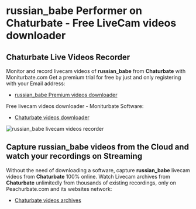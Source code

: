 # russian_babe Performer on Chaturbate - Free LiveCam videos downloader

## Chaturbate Live Videos Recorder

Monitor and record livecam videos of **russian_babe** from **Chaturbate** with Moniturbate.com
Get a premium trial for free by just and only registering with your Email address:
* [russian_babe Premium videos downloader](https://moniturbate.com/request-demo-licence-key.html)

Free livecam videos downloader - Moniturbate Software:
* [Chaturbate videos downloader](https://moniturbate.com/moniturbate-download-software.html)

![russian_babe livecam videos recorder](https://peachurnet.com/templates/moniturbate-software.png)


## Capture russian_babe videos from the Cloud and watch your recordings on Streaming

Without the need of downloading a software, capture **russian_babe** livecam videos from **Chaturbate** 100% online.
Watch Livecam archives from **Chaturbate** unlimitedly from thousands of existing recordings, only on Peachurbate.com and its websites network:
* [Chaturbate videos archives](https://peachurnet.com/)